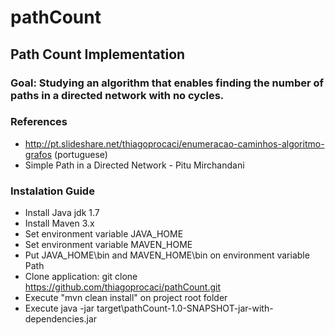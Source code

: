 pathCount
=========

Path Count Implementation
-----------

 ### Goal: Studying an algorithm that enables finding the number of paths in a directed network with no cycles.

 ### References

 * http://pt.slideshare.net/thiagoprocaci/enumeracao-caminhos-algoritmo-grafos (portuguese)
 * Simple Path in a Directed Network - Pitu Mirchandani


 ### Instalation Guide

 * Install Java jdk 1.7
 * Install Maven 3.x
 * Set environment variable JAVA_HOME
 * Set environment variable MAVEN_HOME
 * Put JAVA_HOME\bin and MAVEN_HOME\bin on environment variable Path
 * Clone application: git clone https://github.com/thiagoprocaci/pathCount.git
 * Execute "mvn clean install" on project root folder
 * Execute java -jar target\pathCount-1.0-SNAPSHOT-jar-with-dependencies.jar

